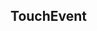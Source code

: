 ## TouchEvent

<!-- CUSTOMTYPEJSON.TouchEvent.description -->

<!-- CUSTOMTYPEJSON.TouchEvent.package -->

<!-- CUSTOMTYPEJSON.TouchEvent.extends -->

<!-- CUSTOMTYPEJSON.TouchEvent.param -->

